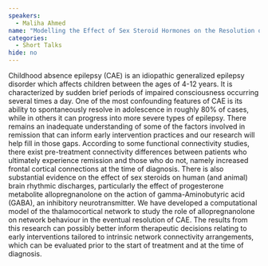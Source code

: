 ```yaml
---
speakers:
  - Maliha Ahmed
name: "Modelling the Effect of Sex Steroid Hormones on the Resolution of Absence Seizures"
categories:
  - Short Talks
hide: no
---
```

Childhood absence epilepsy (CAE) is an idiopathic generalized epilepsy disorder which affects children between the ages of 4-12 years. It is characterized by sudden brief periods of impaired consciousness occurring several times a day. One of the most confounding features of CAE is its ability to spontaneously resolve in adolescence in roughly 80% of cases, while in others it can progress into more severe types of epilepsy. There remains an inadequate understanding of some of the factors involved in remission that can inform early intervention practices and our research will help fill in those gaps. According to some functional connectivity studies, there exist pre-treatment connectivity differences between patients who ultimately experience remission and those who do not, namely increased frontal cortical connections at the time of diagnosis. There is also substantial evidence on the effect of sex steroids on human (and animal) brain rhythmic discharges, particularly the effect of progesterone metabolite allopregnanolone on the action of gamma-Aminobutyric acid (GABA), an inhibitory neurotransmitter. We have developed a computational model of the thalamocortical network to study the role of allopregnanolone on network behaviour in the eventual resolution of CAE. The results from this research can possibly better inform therapeutic decisions relating to early interventions tailored to intrinsic network connectivity arrangements, which can be evaluated prior to the start of treatment and at the time of diagnosis.

